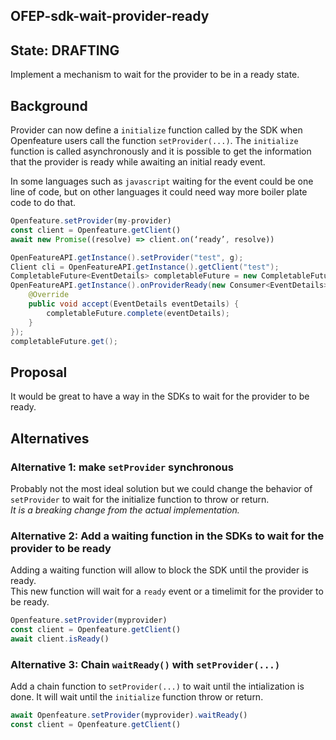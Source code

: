 ## OFEP-sdk-wait-provider-ready

## State: DRAFTING
Implement a mechanism to wait for the provider to be in a ready state.

## Background

Provider can now define a `initialize` function called by the SDK when Openfeature users call the function `setProvider(...)`. 
The `initialize` function is called asynchronously and it is possible to get the information that the provider is ready while awaiting an initial ready event.

In some languages such as `javascript` waiting for the event could be one line of code, but on other languages it could need way more boiler plate code to do that.
```javascript
Openfeature.setProvider(my-provider)
const client = Openfeature.getClient()
await new Promise((resolve) => client.on(‘ready’, resolve))
```

```java
OpenFeatureAPI.getInstance().setProvider("test", g);
Client cli = OpenFeatureAPI.getInstance().getClient("test");
CompletableFuture<EventDetails> completableFuture = new CompletableFuture<>();
OpenFeatureAPI.getInstance().onProviderReady(new Consumer<EventDetails>() {
    @Override
    public void accept(EventDetails eventDetails) {
        completableFuture.complete(eventDetails);
    }
});
completableFuture.get();
```

## Proposal
It would be great to have a way in the SDKs to wait for the provider to be ready.


## Alternatives

### Alternative 1: make `setProvider` synchronous
Probably not the most ideal solution but we could change the behavior of `setProvider` to wait for the initialize function to throw or return.  
*It is a breaking change from the actual implementation.*

### Alternative 2: Add a waiting function in the SDKs to wait for the provider to be ready
Adding a waiting function will allow to block the SDK until the provider is ready.  
This new function will wait for a `ready` event or a timelimit for the provider to be ready.  

```javascript
Openfeature.setProvider(myprovider)
const client = Openfeature.getClient()
await client.isReady()
```

### Alternative 3: Chain `waitReady()` with `setProvider(...)`
Add a chain function to `setProvider(...)` to wait until the intialization is done.
It will wait until the `initialize` function throw or return.

```javascript
await Openfeature.setProvider(myprovider).waitReady()
const client = Openfeature.getClient()
```

